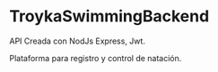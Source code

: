 # TroykaSwimmingBackend

API Creada con NodJs Express, Jwt.

Plataforma para registro y control de natación.
